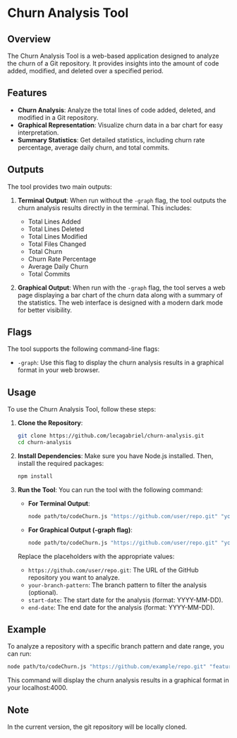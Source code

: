 # Churn Analysis Tool

## Overview

The Churn Analysis Tool is a web-based application designed to analyze the churn of a Git repository. It provides insights into the amount of code added, modified, and deleted over a specified period.

## Features

- **Churn Analysis**: Analyze the total lines of code added, deleted, and modified in a Git repository.
- **Graphical Representation**: Visualize churn data in a bar chart for easy interpretation.
- **Summary Statistics**: Get detailed statistics, including churn rate percentage, average daily churn, and total commits.

## Outputs

The tool provides two main outputs:

1. **Terminal Output**: When run without the `-graph` flag, the tool outputs the churn analysis results directly in the terminal. This includes:
   - Total Lines Added
   - Total Lines Deleted
   - Total Lines Modified
   - Total Files Changed
   - Total Churn
   - Churn Rate Percentage
   - Average Daily Churn
   - Total Commits

2. **Graphical Output**: When run with the `-graph` flag, the tool serves a web page displaying a bar chart of the churn data along with a summary of the statistics. The web interface is designed with a modern dark mode for better visibility.

## Flags

The tool supports the following command-line flags:

- `-graph`: Use this flag to display the churn analysis results in a graphical format in your web browser.

## Usage

To use the Churn Analysis Tool, follow these steps:

1. **Clone the Repository**:
   ```bash
   git clone https://github.com/lecagabriel/churn-analysis.git
   cd churn-analysis
   ```

2. **Install Dependencies**:
   Make sure you have Node.js installed. Then, install the required packages:
   ```bash
   npm install
   ```

3. **Run the Tool**:
   You can run the tool with the following command:

   - **For Terminal Output**:
     ```bash
     node path/to/codeChurn.js "https://github.com/user/repo.git" "your-branch-pattern" "start-date" "end-date"
     ```

   - **For Graphical Output (-graph flag)**:
     ```bash
     node path/to/codeChurn.js "https://github.com/user/repo.git" "your-branch-pattern" "start-date" "end-date" -graph
     ```

   Replace the placeholders with the appropriate values:
   - `https://github.com/user/repo.git`: The URL of the GitHub repository you want to analyze.
   - `your-branch-pattern`: The branch pattern to filter the analysis (optional).
   - `start-date`: The start date for the analysis (format: YYYY-MM-DD).
   - `end-date`: The end date for the analysis (format: YYYY-MM-DD).

## Example

To analyze a repository with a specific branch pattern and date range, you can run:
 ```bash
node path/to/codeChurn.js "https://github.com/example/repo.git" "feature/" "2023-01-01" "2023-12-31" -graph
````
This command will display the churn analysis results in a graphical format in your localhost:4000.

## Note

In the current version, the git repository will be locally cloned.


